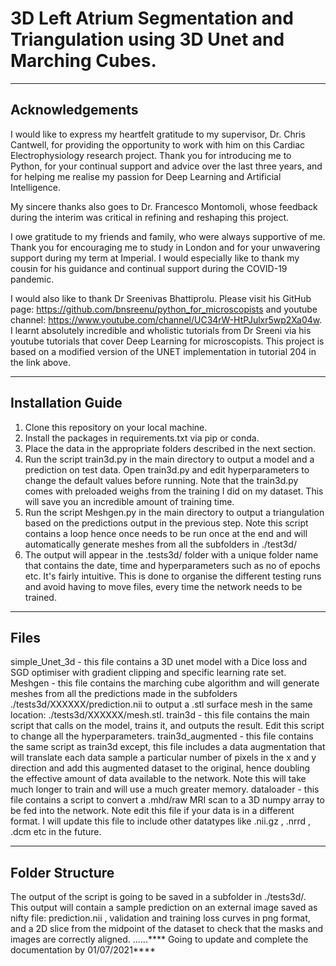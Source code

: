 # 3D Left Atrium Segmentation and Triangulation using 3D Unet and Marching Cubes.
---------------------------------------------------------------------------------------------------------------------------------------------------------------------------------
Acknowledgements
---------------------------------------------------------------------------------------------------------------------------------------------------------------------------------

I would like to express my heartfelt gratitude to my supervisor, Dr. Chris Cantwell, for providing the
opportunity to work with him on this Cardiac Electrophysiology research project. Thank you for introducing
me to Python, for your continual support and advice over the last three years, and for helping me realise my
passion for Deep Learning and Artificial Intelligence.

My sincere thanks also goes to Dr. Francesco Montomoli, whose feedback during the interim was critical in
refining and reshaping this project.

I owe gratitude to my friends and family, who were always supportive of me. Thank you
for encouraging me to study in London and for your unwavering support during my term at Imperial. I would
especially like to thank my cousin for his guidance and continual support during the COVID-19 pandemic.

I would also like to thank Dr Sreenivas Bhattiprolu. Please visit his GitHub page: https://github.com/bnsreenu/python_for_microscopists
and youtube channel: https://www.youtube.com/channel/UC34rW-HtPJulxr5wp2Xa04w. I learnt absolutely incredible and wholistic tutorials from Dr Sreeni via his youtube tutorials that cover Deep Learning for microscopists. This project is based on a modified version of the UNET implementation in tutorial 204 in the link above.

---------------------------------------------------------------------------------------------------------------------------------------------------------------------------------
Installation Guide
---------------------------------------------------------------------------------------------------------------------------------------------------------------------------------

1. Clone this repository on your local machine.
2. Install the packages in requirements.txt via pip or conda.
3. Place the data in the appropriate folders described in the next section.
4. Run the script train3d.py in the main directory to output a model and a prediction on test data. Open train3d.py and edit hyperparameters to change the default values before running. Note that the train3d.py comes with preloaded weighs from the training I did on my dataset. This will save you an incredible amount of training time. 
6. Run the script Meshgen.py in the main directory to output a triangulation based on the predictions output in the previous step. Note this script contains a loop hence once needs to be run once at the end and will automatically generate meshes from all the subfolders in ./test3d/
7. The output will appear in the .tests3d/ folder with a unique folder name that contains the date, time and hyperparameters such as no of epochs etc. It's fairly intuitive. This is done to organise the different testing runs and avoid having to move files, every time the network needs to be trained.

---------------------------------------------------------------------------------------------------------------------------------------------------------------------------------
Files
---------------------------------------------------------------------------------------------------------------------------------------------------------------------------------

simple_Unet_3d - this file contains a 3D unet model with a Dice loss and SGD optimiser with gradient clipping and specific learning rate set. 
Meshgen - this file contains the marching cube algorithm and will generate meshes from all the predictions made in the subfolders ./tests3d/XXXXXX/prediction.nii to output a .stl surface mesh in the same location: ./tests3d/XXXXXX/mesh.stl.
train3d - this file contains the main script that calls on the model, trains it, and outputs the result. Edit this script to change all the hyperparameters. 
train3d_augmented - this file contains the same script as train3d except, this file includes a data augmentation that will translate each data sample a particular number of pixels in the x and y direction and add this augmented dataset to the original, hence doubling the effective amount of data available to the network. Note this will take much longer to train and will use a much greater memory. 
dataloader - this file contains a script to convert a .mhd/raw MRI scan to a 3D numpy array to be fed into the network. Note edit this file if your data is in a different format. I will update this file to include other datatypes like .nii.gz , .nrrd , .dcm etc in the future. 

---------------------------------------------------------------------------------------------------------------------------------------------------------------------------------
Folder Structure
---------------------------------------------------------------------------------------------------------------------------------------------------------------------------------
The output of the script is going to be saved in a subfolder in ./tests3d/. This output will contain a sample prediction on an external image saved as nifty file: prediction.nii , validation and training loss curves in png format, and a 2D slice from the midpoint of the dataset to check that the masks and images are correctly aligned.
......**** Going to update and complete the documentation by 01/07/2021****
